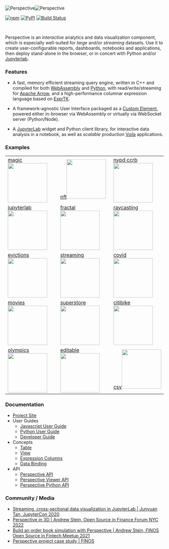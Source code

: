 <br />

![Perspective](https://github.com/finos/perspective/blob/tm-redesign-ii/docs/static/svg/perspective-logo-light.svg?raw=true#gh-light-mode-only)![Perspective](https://github.com/finos/perspective/blob/tm-redesign-ii/docs/static/svg/perspective-logo-dark.svg?raw=true#gh-dark-mode-only)

[![npm](https://img.shields.io/npm/v/@finos/perspective.svg?style=flat)](https://www.npmjs.com/package/@finos/perspective)
[![PyPI](https://img.shields.io/pypi/v/perspective-python.svg?style=flat)](https://pypi.python.org/pypi/perspective-python)
[![Build Status](https://github.com/finos/perspective/actions/workflows/build.yml/badge.svg?branch=master&event=push)](https://github.com/finos/perspective/actions/workflows/build.yml)

<br/>

Perspective is an <i>interactive</i> analytics and data visualization component,
which is especially well-suited for <i>large</i> and/or <i>streaming</i>
datasets. Use it to create user-configurable reports, dashboards, notebooks and
applications, then deploy stand-alone in the browser, or in concert with Python
and/or [Jupyterlab](https://jupyterlab.readthedocs.io/en/stable/).

### Features

-   A fast, memory efficient streaming query engine, written in
    C++ and compiled for both [WebAssembly](https://webassembly.org/) and
    [Python](https://www.python.org/), with read/write/streaming for
    [Apache Arrow](https://arrow.apache.org/), and a high-performance columnar
    expression language based on [ExprTK](https://github.com/ArashPartow/exprtk).

-   A framework-agnostic User Interface packaged as a
    [Custom Element](https://developer.mozilla.org/en-US/docs/Web/Web_Components/Using_custom_elements),
    powered either in-browser via WebAssembly or virtually via
    WebSocket server (Python/Node).

-   A [JupyterLab](https://jupyter.org/) widget and Python client library, for
    interactive data analysis in a notebook, as well as _scalable_ production
    [Voila](https://github.com/voila-dashboards/voila) applications.

### Examples

<!-- Examples -->
<table><tbody><tr><td><a href="https://texodus.github.io/mtg-perspective/?seasons-in-the-abyss-67">magic<img height="125" src="https://perspective.finos.org/img/mtg_preview.png"></img></a></td><td><a href="https://sc1f.github.io/pudgy-penguin-perspective/">nft<img height="125" src="https://raw.githubusercontent.com/sc1f/pudgy-penguin-perspective/pages/meta.png"></img></a></td><td><a href="https://texodus.github.io/nypd-ccrb/">nypd ccrb<img height="125" src="https://texodus.github.io/nypd-ccrb/preview.png"></img></a></td></tr><tr><td><a href="http://beta.mybinder.org/v2/gh/finos/perspective/master?urlpath=lab/tree/examples/jupyter-notebooks">jupyterlab<img height="125" src="https://perspective.finos.org/img/jupyterlab.png"></img></a></td><td><a href="https://perspective.finos.org/block?example=fractal">fractal<img height="125" src="https://perspective.finos.org/blocks/fractal/preview.png"></img></a></td><td><a href="https://perspective.finos.org/block?example=raycasting">raycasting<img height="125" src="https://perspective.finos.org/blocks/raycasting/preview.png"></img></a></td></tr><tr><td><a href="https://perspective.finos.org/block?example=evictions">evictions<img height="125" src="https://perspective.finos.org/blocks/evictions/preview.png"></img></a></td><td><a href="https://perspective.finos.org/block?example=streaming">streaming<img height="125" src="https://perspective.finos.org/blocks/streaming/preview.png"></img></a></td><td><a href="https://perspective.finos.org/block?example=covid">covid<img height="125" src="https://perspective.finos.org/blocks/covid/preview.png"></img></a></td></tr><tr><td><a href="https://perspective.finos.org/block?example=movies">movies<img height="125" src="https://perspective.finos.org/blocks/movies/preview.png"></img></a></td><td><a href="https://perspective.finos.org/block?example=superstore">superstore<img height="125" src="https://perspective.finos.org/blocks/superstore/preview.png"></img></a></td><td><a href="https://perspective.finos.org/block?example=citibike">citibike<img height="125" src="https://perspective.finos.org/blocks/citibike/preview.png"></img></a></td></tr><tr><td><a href="https://perspective.finos.org/block?example=olympics">olympics<img height="125" src="https://perspective.finos.org/blocks/olympics/preview.png"></img></a></td><td><a href="https://perspective.finos.org/block?example=editable">editable<img height="125" src="https://perspective.finos.org/blocks/editable/preview.png"></img></a></td><td><a href="https://perspective.finos.org/block?example=csv">csv<img height="125" src="https://perspective.finos.org/blocks/csv/preview.png"></img></a></td></tr></tbody></table>
<!-- Examples -->

### Documentation

-   [Project Site](https://perspective.finos.org/)
-   User Guides
    -   [Javascript User Guide](https://perspective.finos.org/docs/js.html)
    -   [Python User Guide](https://perspective.finos.org/docs/python.html)
    -   [Developer Guide](https://perspective.finos.org/docs/development.html)
-   Concepts
    -   [Table](https://perspective.finos.org/docs/table.html)
    -   [View](https://perspective.finos.org/docs/view.html)
    -   [Expression Columns](https://perspective.finos.org/docs/expressions.html)
    -   [Data Binding](https://perspective.finos.org/docs/table.html)
-   API
    -   [Perspective API](https://github.com/finos/perspective/blob/master/packages/perspective/README.md)
    -   [Perspective Viewer API](https://perspective.finos.org/docs/obj/perspective-viewer/)
    -   [Perspective Python API](https://perspective.finos.org/docs/obj/perspective-python.html)

### Community / Media

-   [Streaming, cross-sectional data visualization in JupyterLab | Junyuan Tan, JupyterCon 2020](http://www.youtube.com/watch?v=IO-HJsGdleE)
-   [Perspective in 3D | Andrew Stein, Open Source in Finance Forum NYC 2022](https://www.youtube.com/watch?v=0ut-ynvBpGI)
-   [Build an order book simulation with Perspective | Andrew Stein, FINOS Open Source in Fintech Meetup 2021](https://www.youtube.com/watch?v=no0qChjvdgQ)
-   [Perspective project case study | FINOS](https://www.finos.org/hubfs/FINOS/assets/FINOS%20Perspective%20Case%20Study.pdf)
